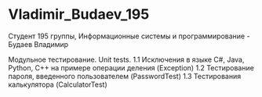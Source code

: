 # Vladimir_Budaev_195

Студент 195 группы, Информационные системы и программирование - Будаев Владимир

Модульное тестирование. Unit tests. 
1.1 Исключения в языке С#, Java, Python, C++ на примере операции деления (Exception) 
1.2 Тестирование пароля, введенного пользователем (PasswordTest) 
1.3 Тестирования калькулятора (CalculatorTest)
